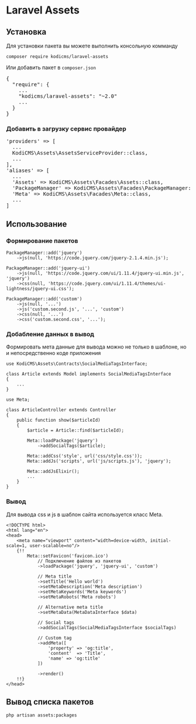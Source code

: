# Laravel Assets

## Установка

Для установки пакета вы можете выполнить консольную комманду

`composer require kodicms/laravel-assets`

Или добавить пакет в `composer.json`
<pre>
{
  "require": {
    ...
    "kodicms/laravel-assets": "~2.0"
    ...
  }
}
</pre>

### Добавить в загрузку сервис провайдер
<pre>
'providers' => [
  ...
  KodiCMS\Assets\AssetsServiceProvider::class,
  ...
],
'aliases' => [
  ...
  'Assets' => KodiCMS\Assets\Facades\Assets::class,
  'PackageManager' => KodiCMS\Assets\Facades\PackageManager::class,
  'Meta' => KodiCMS\Assets\Facades\Meta::class,
  ...
]
</pre>

## Использование

### Формирование пакетов

```
PackageManager::add('jquery')
	->js(null, 'https://code.jquery.com/jquery-2.1.4.min.js');

PackageManager::add('jquery-ui')
	->js(null, 'https://code.jquery.com/ui/1.11.4/jquery-ui.min.js', 'jquery')
	->css(null, 'https://code.jquery.com/ui/1.11.4/themes/ui-lightness/jquery-ui.css');

PackageManager::add('custom')
	->js(null, '...')
	->js('custom.second.js', '...', 'custom')
	->css(null, '...')
	->css('custom.second.css', '...');
```

### Добабление данных в вывод

Формировать мета данные для вывода можно не только в шаблоне, но и непосредственно коде приложения

```
use KodiCMS\Assets\Contracts\SocialMediaTagsInterface;

class Article extends Model implements SocialMediaTagsInterface
{
	...
}

use Meta;

class ArticleController extends Controller
{
	public function show($articleId)
    {
        $article = Article::find($articleId);

        Meta::loadPackage('jquery')
        	->addSocialTags($article);

		Meta::addCss('style', url('css/style.css'));
		Meta::addJs('scripts', url('js/scripts.js'), 'jquery');

		Meta::addJsElixir();
		...
    }
}
```


### Вывод
Для вывода css и js в шаблон сайта используется класс Meta.

```
<!DOCTYPE html>
<html lang="en">
<head>
	<meta name="viewport" content="width=device-width, initial-scale=1, user-scalable=no"/>
	{!!
		Meta::setFavicon('favicon.ico')
			// Подключение файлов из пакетов
			->loadPackage('jquery', 'jquery-ui', 'custom')

			// Meta title
			->setTitle('Hello world')
		    ->setMetaDescription('Meta description')
		    ->setMetaKeywords('Meta keywords')
		    ->setMetaRobots('Meta robots')

		    // Alternative meta title
			->setMetaData(MetaDataInterface $data)

			// Social tags
		    ->addSocialTags(SocialMediaTagsInterface $socialTags)

		    // Custom tag
		    ->addMeta([
				'property' => 'og:title',
				'content'  => 'Title',
				'name' => 'og:title'
			])

			->render()
	!!}
</head>
```

## Вывод списка пакетов

`php artisan assets:packages`